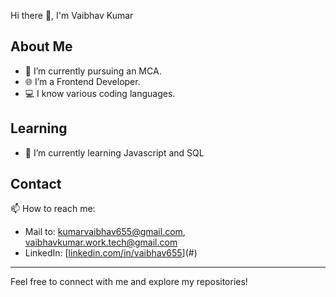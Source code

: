 Hi there 👋, I'm Vaibhav Kumar
## About Me
- 🔭 I’m currently pursuing an MCA.
- 🌐 I’m a Frontend Developer.
- 💻 I know various coding languages.

## Learning
- 🌱 I’m currently learning Javascript and SQL


## Contact
📫 How to reach me:
- Mail to: kumarvaibhav655@gmail.com, vaibhavkumar.work.tech@gmail.com
- LinkedIn: [[linkedin.com/in/vaibhav655](https://www.linkedin.com/in/vaibhav-kumar-b25875201/)](#)

---

Feel free to connect with me and explore my repositories!


